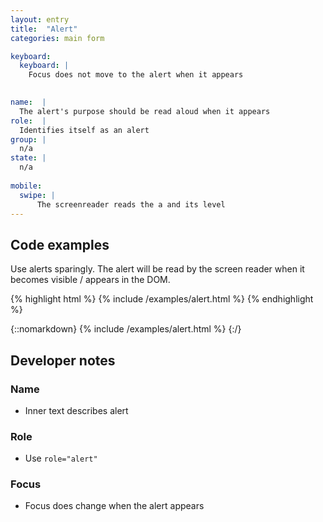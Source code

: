 ```yaml
---
layout: entry
title:  "Alert"
categories: main form

keyboard:
  keyboard: |
    Focus does not move to the alert when it appears

  
name:  |
  The alert's purpose should be read aloud when it appears
role:  |
  Identifies itself as an alert
group: |
  n/a
state: |
  n/a
      
mobile:
  swipe: |
      The screenreader reads the a and its level
---
```


## Code examples

Use alerts sparingly. The alert will be read by the screen reader when it becomes visible / appears in the DOM.

{% highlight html %}
{% include /examples/alert.html %}
{% endhighlight %}

{::nomarkdown}
{% include /examples/alert.html %}
{:/}


## Developer notes

### Name
- Inner text describes alert

### Role
- Use `role="alert"` 

### Focus
- Focus does change when the alert appears

